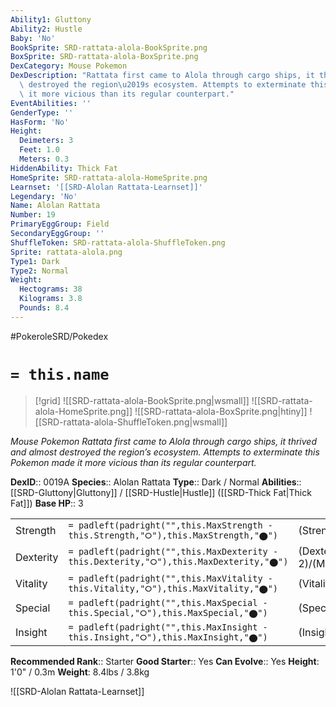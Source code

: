 ```yaml
---
Ability1: Gluttony
Ability2: Hustle
Baby: 'No'
BookSprite: SRD-rattata-alola-BookSprite.png
BoxSprite: SRD-rattata-alola-BoxSprite.png
DexCategory: Mouse Pokemon
DexDescription: "Rattata first came to Alola through cargo ships, it thrived and almost\
  \ destroyed the region\u2019s ecosystem. Attempts to exterminate this Pokemon made\
  \ it more vicious than its regular counterpart."
EventAbilities: ''
GenderType: ''
HasForm: 'No'
Height:
  Deimeters: 3
  Feet: 1.0
  Meters: 0.3
HiddenAbility: Thick Fat
HomeSprite: SRD-rattata-alola-HomeSprite.png
Learnset: '[[SRD-Alolan Rattata-Learnset]]'
Legendary: 'No'
Name: Alolan Rattata
Number: 19
PrimaryEggGroup: Field
SecondaryEggGroup: ''
ShuffleToken: SRD-rattata-alola-ShuffleToken.png
Sprite: rattata-alola.png
Type1: Dark
Type2: Normal
Weight:
  Hectograms: 38
  Kilograms: 3.8
  Pounds: 8.4
---
```


#PokeroleSRD/Pokedex

# `= this.name`

> [!grid]
> ![[SRD-rattata-alola-BookSprite.png|wsmall]]
> ![[SRD-rattata-alola-HomeSprite.png]]
> ![[SRD-rattata-alola-BoxSprite.png|htiny]]
> ![[SRD-rattata-alola-ShuffleToken.png|wsmall]]


*Mouse Pokemon*
*Rattata first came to Alola through cargo ships, it thrived and almost destroyed the region’s ecosystem. Attempts to exterminate this Pokemon made it more vicious than its regular counterpart.*

**DexID**:: 0019A
**Species**:: Alolan Rattata
**Type**:: Dark / Normal
**Abilities**:: [[SRD-Gluttony|Gluttony]] / [[SRD-Hustle|Hustle]] ([[SRD-Thick Fat|Thick Fat]])
**Base HP**:: 3

|           |                                                                                        |                                          |
| --------- | -------------------------------------------------------------------------------------- | ---------------------------------------- |
| Strength  | `= padleft(padright("",this.MaxStrength - this.Strength,"⭘"),this.MaxStrength,"⬤")`    | (Strength::2)/(MaxStrength::4)   |
| Dexterity | `= padleft(padright("",this.MaxDexterity - this.Dexterity,"⭘"),this.MaxDexterity,"⬤")` | (Dexterity:: 2)/(MaxDexterity::5) |
| Vitality  | `= padleft(padright("",this.MaxVitality - this.Vitality,"⭘"),this.MaxVitality,"⬤")`    | (Vitality::1)/(MaxVitality::3)   |
| Special   | `= padleft(padright("",this.MaxSpecial - this.Special,"⭘"),this.MaxSpecial,"⬤")`       | (Special::1)/(MaxSpecial::3)     |
| Insight   | `= padleft(padright("",this.MaxInsight - this.Insight,"⭘"),this.MaxInsight,"⬤")`       | (Insight::1)/(MaxInsight::3)     |


**Recommended Rank**:: Starter
**Good Starter**:: Yes
**Can Evolve**:: Yes
**Height**: 1'0" / 0.3m
**Weight**: 8.4lbs / 3.8kg

![[SRD-Alolan Rattata-Learnset]]